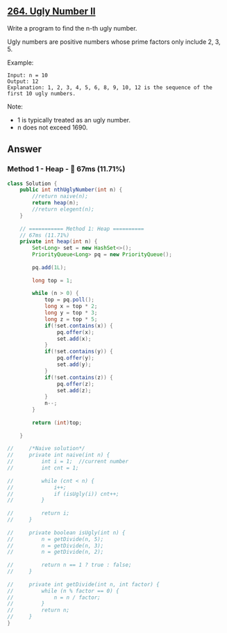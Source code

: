 ## [264. Ugly Number II](https://leetcode.com/problems/ugly-number-ii/)

Write a program to find the n-th ugly number.

Ugly numbers are positive numbers whose prime factors only include 2, 3, 5. 

Example:
```
Input: n = 10
Output: 12
Explanation: 1, 2, 3, 4, 5, 6, 8, 9, 10, 12 is the sequence of the first 10 ugly numbers.
```
Note:  

- 1 is typically treated as an ugly number.
- n does not exceed 1690.

## Answer
### Method 1 - Heap - :turtle: 67ms (11.71%)
```java
class Solution {
    public int nthUglyNumber(int n) {
        //return naive(n);
        return heap(n);
        //return elegent(n);
    }
    
    // =========== Method 1: Heap ==========
    // 67ms (11.71%)
    private int heap(int n) {
        Set<Long> set = new HashSet<>();
        PriorityQueue<Long> pq = new PriorityQueue();
        
        pq.add(1L);
        
        long top = 1;
        
        while (n > 0) {
            top = pq.poll();
            long x = top * 2;
            long y = top * 3; 
            long z = top * 5;
            if(!set.contains(x)) {
                pq.offer(x);
                set.add(x);
            }
            if(!set.contains(y)) {
                pq.offer(y);
                set.add(y);
            }
            if(!set.contains(z)) {
                pq.offer(z);
                set.add(z);
            }
            n--;
        }
        
        return (int)top;
        
    }
    
//     /*Naive solution*/
//     private int naive(int n) {
//         int i = 1;  //current number
//         int cnt = 1;
        
//         while (cnt < n) {
//             i++;
//             if (isUgly(i)) cnt++;
//         }
        
//         return i;
//     }
    
//     private boolean isUgly(int n) {
//         n = getDivide(n, 5);
//         n = getDivide(n, 3);
//         n = getDivide(n, 2);
        
//         return n == 1 ? true : false;
//     }
    
//     private int getDivide(int n, int factor) {
//         while (n % factor == 0) {
//             n = n / factor;
//         }
//         return n;
//     }
}
```

